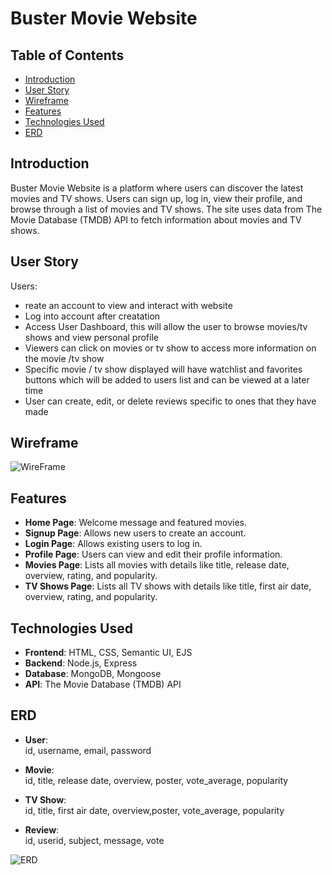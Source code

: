 # Buster Movie Website

## Table of Contents

- [Introduction](#introduction)
- [User Story](#user-story)
- [Wireframe](#wireframe)
- [Features](#features)
- [Technologies Used](#technologies-used)
- [ERD](#erd)

## Introduction

Buster Movie Website is a platform where users can discover the latest movies and TV shows. Users can sign up, log in, view their profile, and browse through a list of movies and TV shows. The site uses data from The Movie Database (TMDB) API to fetch information about movies and TV shows.

## User Story

Users:

- reate an account to view and interact with website
- Log into account after creatation
- Access User Dashboard, this will allow the user to browse movies/tv shows and view personal profile
- Viewers can click on movies or tv show to access more information on the movie /tv show
- Specific movie / tv show displayed will have watchlist and favorites buttons which will be added to users list and can be viewed at a later time
- User can create, edit, or delete reviews specific to ones that they have made

## Wireframe

![WireFrame](coral_wireframe.png)

## Features

- **Home Page**: Welcome message and featured movies.
- **Signup Page**: Allows new users to create an account.
- **Login Page**: Allows existing users to log in.
- **Profile Page**: Users can view and edit their profile information.
- **Movies Page**: Lists all movies with details like title, release date, overview, rating, and popularity.
- **TV Shows Page**: Lists all TV shows with details like title, first air date, overview, rating, and popularity.

## Technologies Used

- **Frontend**: HTML, CSS, Semantic UI, EJS
- **Backend**: Node.js, Express
- **Database**: MongoDB, Mongoose
- **API**: The Movie Database (TMDB) API

## ERD

- **User**:
  <br>id, username, email, password

- **Movie**:
  <br>id, title, release date, overview, poster, vote_average, popularity

- **TV Show**:
  <br>id, title, first air date, overview,poster, vote_average, popularity
- **Review**:
  <br>id, userid, subject, message, vote

![ERD](coral_erd.png)
